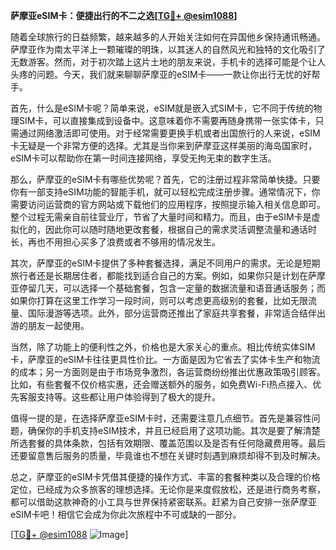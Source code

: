 **萨摩亚eSIM卡：便捷出行的不二之选[[TG💪+ @esim1088](https://t.me/s/esim1088)]**

随着全球旅行的日益频繁，越来越多的人开始关注如何在异国他乡保持通讯畅通。萨摩亚作为南太平洋上一颗璀璨的明珠，以其迷人的自然风光和独特的文化吸引了无数游客。然而，对于初次踏上这片土地的朋友来说，手机卡的选择可能是个让人头疼的问题。今天，我们就来聊聊萨摩亚的eSIM卡——一款让你出行无忧的好帮手。

首先，什么是eSIM卡呢？简单来说，eSIM就是嵌入式SIM卡，它不同于传统的物理SIM卡，可以直接集成到设备中。这意味着你不需要再随身携带一张实体卡，只需通过网络激活即可使用。对于经常需要更换手机或者出国旅行的人来说，eSIM卡无疑是一个非常方便的选择。尤其是当你来到萨摩亚这样美丽的海岛国家时，eSIM卡可以帮助你在第一时间连接网络，享受无拘无束的数字生活。

那么，萨摩亚的eSIM卡有哪些优势呢？首先，它的注册过程非常简单快捷。只要你有一部支持eSIM功能的智能手机，就可以轻松完成注册步骤。通常情况下，你需要访问运营商的官方网站或下载他们的应用程序，按照提示输入相关信息即可。整个过程无需亲自前往营业厅，节省了大量时间和精力。而且，由于eSIM卡是虚拟化的，因此你可以随时随地更改套餐，根据自己的需求灵活调整流量和通话时长，再也不用担心买多了浪费或者不够用的情况发生。

其次，萨摩亚的eSIM卡提供了多种套餐选择，满足不同用户的需求。无论是短期旅行者还是长期居住者，都能找到适合自己的方案。例如，如果你只是计划在萨摩亚停留几天，可以选择一个基础套餐，包含一定量的数据流量和语音通话服务；而如果你打算在这里工作学习一段时间，则可以考虑更高级别的套餐，比如无限流量、国际漫游等选项。此外，部分运营商还推出了家庭共享套餐，非常适合结伴出游的朋友一起使用。

当然，除了功能上的便利性之外，价格也是大家关心的重点。相比传统实体SIM卡，萨摩亚的eSIM卡往往更具性价比。一方面是因为它省去了实体卡生产和物流的成本；另一方面则是由于市场竞争激烈，各运营商纷纷推出优惠政策吸引顾客。比如，有些套餐不仅价格实惠，还会赠送额外的服务，如免费Wi-Fi热点接入、优先客服支持等。这些都让用户体验得到了极大的提升。

值得一提的是，在选择萨摩亚eSIM卡时，还需要注意几点细节。首先是兼容性问题，确保你的手机支持eSIM技术，并且已经启用了这项功能。其次是要了解清楚所选套餐的具体条款，包括有效期限、覆盖范围以及是否有任何隐藏费用等。最后还要留意售后服务的质量，毕竟谁也不想在关键时刻遇到麻烦却得不到及时解决。

总之，萨摩亚的eSIM卡凭借其便捷的操作方式、丰富的套餐种类以及合理的价格定位，已经成为众多旅客的理想选择。无论你是来度假放松，还是进行商务考察，都可以借助这款神奇的小工具与世界保持紧密联系。赶紧为自己安排一张萨摩亚eSIM卡吧！相信它会成为你此次旅程中不可或缺的一部分。

[[TG💪+ @esim1088](https://t.me/s/esim1088) ![Image](https://i.postimg.cc/4NQfJmqS/Snipaste-2025-05-13-00-14-12.png)]